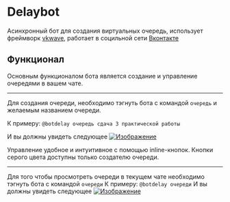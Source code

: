 # Delaybot
Асинхронный бот для создания виртуальных очередь, использует фреймворк [vkwave](https://github.com/fscdev/vkwave/ "vkwave"), работает в социльной сети [Вконтакте](https://vk.com/ "Вконтакте")
## Функционал

Основным функционалом бота является создание и управление очередями в вашем чате. <br />

---

Для создания очереди, необходимо тэгнуть бота с командой `очередь` и желаемым названием очереди.<br />

К примеру: `@botdelay очередь сдача 3 практической работы`

И вы должны увидеть следующее
[![Изображение](https://i.imgur.com/0mqbU1i.png "Изображение")](https://i.imgur.com/0mqbU1i.png "Изображение")

Управление удобное и интуитивное с помощью inline-кнопок. Кнопки серого цвета доступны только создателю очереди.

---

Для того чтобы просмотреть очереди в текущем чате необходимо тэгнуть бота с командой `очереди`
К примеру: `@botdelay очереди`
И вы должны увидеть следующее
[![Изображение](https://i.imgur.com/XWEhOyd.png "Изображение")](https://i.imgur.com/XWEhOyd.png "Изображение")